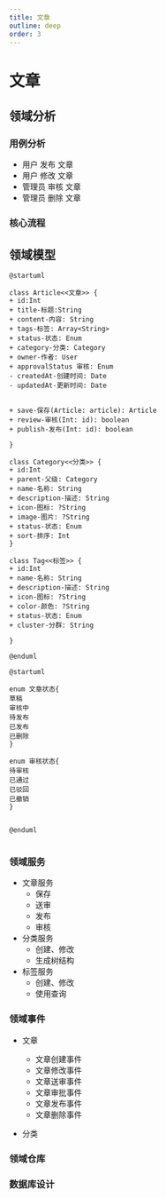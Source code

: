 ```yaml
---
title: 文章
outline: deep
order: 3
---
```


# 文章

## 领域分析

### 用例分析

- 用户 发布 文章
- 用户 修改 文章
- 管理员 审核 文章
- 管理员 删除 文章

### 核心流程

## 领域模型

```plantuml
@startuml

class Article<<文章>> {
+ id:Int
+ title-标题:String 
+ content-内容: String
+ tags-标签: Array<String>
+ status-状态: Enum
+ category-分类: Category
+ owner-作者: User
+ approvalStatus 审核: Enum
- createdAt-创建时间: Date
- updatedAt-更新时间: Date


+ save-保存(Article: article): Article
+ review-审核(Int: id): boolean
+ publish-发布(Int: id): boolean

}

class Category<<分类>> {
+ id:Int
+ parent-父级: Category
+ name-名称: String
+ description-描述: String
+ icon-图标: ?String
+ image-图片: ?String
+ status-状态: Enum
+ sort-排序: Int
}

class Tag<<标签>> {
+ id:Int
+ name-名称: String
+ description-描述: String
+ icon-图标: ?String
+ color-颜色: ?String
+ status-状态: Enum
+ cluster-分群: String 
 
}

@enduml
```

```plantuml
@startuml

enum 文章状态{
草稿
审核中
待发布
已发布
已删除
}

enum 审核状态{
待审核
已通过
已驳回
已撤销
}


@enduml


```

### 领域服务

- 文章服务
	- 保存
	- 送审
	- 发布
	- 审核
- 分类服务
	- 创建、修改
	- 生成树结构
- 标签服务
	- 创建、修改
	- 使用查询


### 领域事件

- 文章
	- 文章创建事件
	- 文章修改事件
	- 文章送审事件
	- 文章审批事件
	- 文章发布事件
	- 文章删除事件

- 分类



### 领域仓库



### 数据库设计
